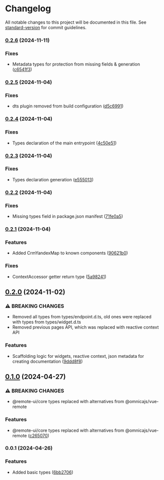 # Changelog

All notable changes to this project will be documented in this file. See [standard-version](https://github.com/conventional-changelog/standard-version) for commit guidelines.

### [0.2.6](https://github.com/retailcrm/embed-ui/compare/v0.2.5...v0.2.6) (2024-11-11)


### Fixes

* Metadata types for protection from missing fields & generation ([c6541f3](https://github.com/retailcrm/embed-ui/commit/c6541f3cffc8f50a0b1439838e19b4ae08a9a309))

### [0.2.5](https://github.com/retailcrm/embed-ui/compare/v0.2.4...v0.2.5) (2024-11-04)


### Fixes

* dts plugin removed from build configuration ([d5c6991](https://github.com/retailcrm/embed-ui/commit/d5c6991dfbfc2e228b67bbf42410943d0fba7d20))

### [0.2.4](https://github.com/retailcrm/embed-ui/compare/v0.2.3...v0.2.4) (2024-11-04)


### Fixes

* Types declaration of the main entrypoint ([4c50e51](https://github.com/retailcrm/embed-ui/commit/4c50e51c3b71b30c05871f101617440b32cb2a4c))

### [0.2.3](https://github.com/retailcrm/embed-ui/compare/v0.2.2...v0.2.3) (2024-11-04)


### Fixes

* Types declaration generation ([e555013](https://github.com/retailcrm/embed-ui/commit/e5550137889f40ebfa35e27dc13c133d5c28b49e))

### [0.2.2](https://github.com/retailcrm/embed-ui/compare/v0.2.1...v0.2.2) (2024-11-04)


### Fixes

* Missing types field in package.json manifest ([71fe0a5](https://github.com/retailcrm/embed-ui/commit/71fe0a5ea11761a61f076486ea66b2a13b5f302b))

### [0.2.1](https://github.com/retailcrm/embed-ui/compare/v0.2.0...v0.2.1) (2024-11-04)


### Features

* Added CrmYandexMap to known components ([90621b0](https://github.com/retailcrm/embed-ui/commit/90621b079465970b558d783d5e65bb01aef54586))


### Fixes

* ContextAccessor getter return type ([5a98241](https://github.com/retailcrm/embed-ui/commit/5a98241fd230ef0341f4bb8b935d8cf33ae8db11))

## [0.2.0](https://github.com/retailcrm/embed-ui/compare/v0.1.0...v0.2.0) (2024-11-02)


### ⚠ BREAKING CHANGES

* Removed all types from types/endpoint.d.ts, old ones were replaced with types from types/widget.d.ts
* Removed previous pages API, which was replaced with reactive context API

### Features

* Scaffolding logic for widgets, reactive context, json metadata for creating documentation ([9ddd8f8](https://github.com/retailcrm/embed-ui/commit/9ddd8f89759fbeb964556a1401c8f23af6c51467))

## [0.1.0](https://github.com/retailcrm/embed-ui/compare/v0.0.1...v0.1.0) (2024-04-27)


### ⚠ BREAKING CHANGES

* @remote-ui/core types replaced with alternatives from @omnicajs/vue-remote

### Features

* @remote-ui/core types replaced with alternatives from @omnicajs/vue-remote ([c265070](https://github.com/retailcrm/embed-ui/commit/c265070c404cc7fb376234d402f28b030c241e23))

### 0.0.1 (2024-04-26)


### Features

* Added basic types ([6bb2706](https://github.com/retailcrm/embed-ui/commit/6bb27060b3a9eca281865029e1688e44117f03f7))

